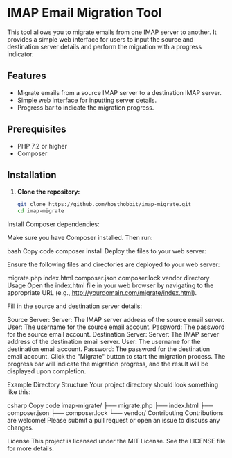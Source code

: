 # IMAP Email Migration Tool

This tool allows you to migrate emails from one IMAP server to another. It provides a simple web interface for users to input the source and destination server details and perform the migration with a progress indicator.

## Features

- Migrate emails from a source IMAP server to a destination IMAP server.
- Simple web interface for inputting server details.
- Progress bar to indicate the migration progress.

## Prerequisites

- PHP 7.2 or higher
- Composer

## Installation

1. **Clone the repository:**

   ```bash
   git clone https://github.com/hosthobbit/imap-migrate.git
   cd imap-migrate
Install Composer dependencies:

Make sure you have Composer installed. Then run:

bash
Copy code
composer install
Deploy the files to your web server:

Ensure the following files and directories are deployed to your web server:

migrate.php
index.html
composer.json
composer.lock
vendor directory
Usage
Open the index.html file in your web browser by navigating to the appropriate URL (e.g., http://yourdomain.com/migrate/index.html).

Fill in the source and destination server details:

Source Server:
Server: The IMAP server address of the source email server.
User: The username for the source email account.
Password: The password for the source email account.
Destination Server:
Server: The IMAP server address of the destination email server.
User: The username for the destination email account.
Password: The password for the destination email account.
Click the "Migrate" button to start the migration process. The progress bar will indicate the migration progress, and the result will be displayed upon completion.

Example Directory Structure
Your project directory should look something like this:

csharp
Copy code
imap-migrate/
├── migrate.php
├── index.html
├── composer.json
├── composer.lock
└── vendor/
Contributing
Contributions are welcome! Please submit a pull request or open an issue to discuss any changes.

License
This project is licensed under the MIT License. See the LICENSE file for more details.

